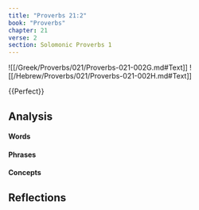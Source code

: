 ```yaml
---
title: "Proverbs 21:2"
book: "Proverbs"
chapter: 21
verse: 2
section: Solomonic Proverbs 1
---
```

![[/Greek/Proverbs/021/Proverbs-021-002G.md#Text]]
![[/Hebrew/Proverbs/021/Proverbs-021-002H.md#Text]]

{{Perfect}}

## Analysis

#### Words

#### Phrases

#### Concepts

## Reflections
